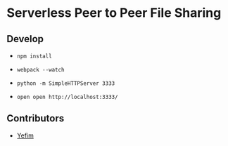 Serverless Peer to Peer File Sharing
======================================

## Develop

* `npm install`

* `webpack --watch`

* `python -m SimpleHTTPServer 3333`

* `open open http://localhost:3333/`

## Contributors

* [Yefim](https://www.yef.im)

